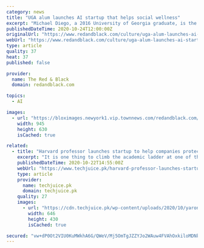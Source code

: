 ```yaml
---
category: news
title: "UGA alum launches AI startup that helps social wellness"
excerpt: "Michael Diego, a 2016 University of Georgia graduate, is the founder and CEO of an artificial-intelligence startup called Wise Assistant. Diego co-founded Wise Assistant, formerly WitWay Inc, in Augus"
publishedDateTime: 2020-10-24T12:00:00Z
originalUrl: "https://www.redandblack.com/culture/uga-alum-launches-ai-startup-that-helps-social-wellness/article_d3c42ac4-1585-11eb-a8b3-674907be798b.html"
webUrl: "https://www.redandblack.com/culture/uga-alum-launches-ai-startup-that-helps-social-wellness/article_d3c42ac4-1585-11eb-a8b3-674907be798b.html"
type: article
quality: 37
heat: 37
published: false

provider:
  name: The Red & Black
  domain: redandblack.com

topics:
  - AI

images:
  - url: "https://bloximages.newyork1.vip.townnews.com/redandblack.com/content/tncms/assets/v3/editorial/c/8b/c8bebe36-1586-11eb-8cf6-935b8592f203/5f93664098ea3.image.jpg?resize=945%2C630"
    width: 945
    height: 630
    isCached: true

related:
  - title: "Harvard professor launches startup to help companies protect their AI systems from hackers"
    excerpt: "It is one thing to climb the academic ladder at one of the world’s most prestigious universities and gain full professorship in just seven years, but it is another thing altogether to take on the world’s hackers and prevent them from messing with companies’ AI systems."
    publishedDateTime: 2020-10-22T14:55:00Z
    webUrl: "https://www.techjuice.pk/harvard-professor-launches-startup-to-help-companies-protect-their-ai-systems-from-hackers/"
    type: article
    provider:
      name: techjuice.pk
      domain: techjuice.pk
    quality: 27
    images:
      - url: "https://cdn.techjuice.pk/wp-content/uploads/2020/10/yaron-singer.jpg"
        width: 646
        height: 430
        isCached: true

secured: "vw+dP0Ot2VIU0KuMWkhA6G/QWeV/Mj5OmTgJZZYJo2WAuw4FVAhOxkiloMDNkpV/RcTQSs8BozDRlU1fANJpsMJNi9xLE3ys8SzT49SK3rvbNfvrkAoozL1G87xt924QI2/552F8Pkd3NnYNvcFXWYyL7uCfMc43jqj/2EjCUj4aBte+WBsSoAg0/HwJpQHYvOZvron1TP49tdXGUcXmE2YGIDgU6Uk+cRVxVfCvuDpg/FIEsAO1YMmjGxxCd2XwMQKLqLLB0LPl/ImN0bVrhlc7qWZ8AqA8NCzHBAN1t54j/o0d0BJ/yxibeqiwRIBjkZrF+SJtVE3KPAlphu7oznEhF9UvExcS7O2Soxvjnq0=;rviM71UyJs+6FDxdrE0AXA=="
---
```


